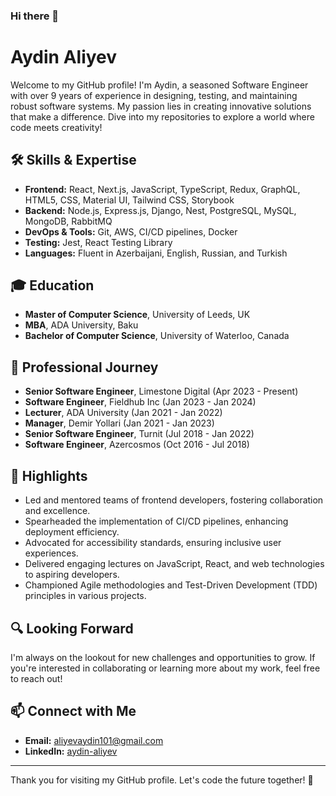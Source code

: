 ### Hi there 👋
# Aydin Aliyev

Welcome to my GitHub profile! I'm Aydin, a seasoned Software Engineer with over 9 years of experience in designing, testing, and maintaining robust software systems. My passion lies in creating innovative solutions that make a difference. Dive into my repositories to explore a world where code meets creativity!

## 🛠 Skills & Expertise
- **Frontend:** React, Next.js, JavaScript, TypeScript, Redux, GraphQL, HTML5, CSS, Material UI, Tailwind CSS, Storybook
- **Backend:** Node.js, Express.js, Django, Nest, PostgreSQL, MySQL, MongoDB, RabbitMQ
- **DevOps & Tools:** Git, AWS, CI/CD pipelines, Docker
- **Testing:** Jest, React Testing Library
- **Languages:** Fluent in Azerbaijani, English, Russian, and Turkish

## 🎓 Education
- **Master of Computer Science**, University of Leeds, UK
- **MBA**, ADA University, Baku
- **Bachelor of Computer Science**, University of Waterloo, Canada

## 🚀 Professional Journey
- **Senior Software Engineer**, Limestone Digital (Apr 2023 - Present)
- **Software Engineer**, Fieldhub Inc (Jan 2023 - Jan 2024)
- **Lecturer**, ADA University (Jan 2021 - Jan 2022)
- **Manager**, Demir Yollari (Jan 2021 - Jan 2023)
- **Senior Software Engineer**, Turnit (Jul 2018 - Jan 2022)
- **Software Engineer**, Azercosmos (Oct 2016 - Jul 2018)

## 🌟 Highlights
- Led and mentored teams of frontend developers, fostering collaboration and excellence.
- Spearheaded the implementation of CI/CD pipelines, enhancing deployment efficiency.
- Advocated for accessibility standards, ensuring inclusive user experiences.
- Delivered engaging lectures on JavaScript, React, and web technologies to aspiring developers.
- Championed Agile methodologies and Test-Driven Development (TDD) principles in various projects.

## 🔍 Looking Forward
I'm always on the lookout for new challenges and opportunities to grow. If you're interested in collaborating or learning more about my work, feel free to reach out!

## 📫 Connect with Me
- **Email:** aliyevaydin101@gmail.com
- **LinkedIn:** [aydin-aliyev](https://www.linkedin.com/in/aydin-aliyev-444534268/)

---

Thank you for visiting my GitHub profile. Let's code the future together! 🌟
